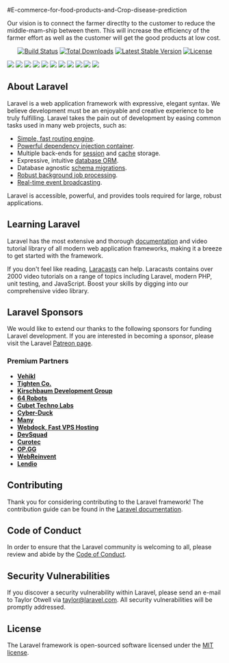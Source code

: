 #E-commerce-for-food-products-and-Crop-disease-prediction

Our vision is to connect the farmer directlty to the customer to reduce the middle-mam-ship between them. This will increase the efficiency of the farmer effort as well as the customer will get the good products at low cost.
<p align="center">
<a href="https://travis-ci.org/laravel/framework"><img src="https://travis-ci.org/laravel/framework.svg" alt="Build Status"></a>
<a href="https://packagist.org/packages/laravel/framework"><img src="https://img.shields.io/packagist/dt/laravel/framework" alt="Total Downloads"></a>
<a href="https://packagist.org/packages/laravel/framework"><img src="https://img.shields.io/packagist/v/laravel/framework" alt="Latest Stable Version"></a>
<a href="https://packagist.org/packages/laravel/framework"><img src="https://img.shields.io/packagist/l/laravel/framework" alt="License"></a>
</p>



<img src='https://user-images.githubusercontent.com/64587088/211532461-0a65761c-ddcc-466b-bbe0-e470ec7ced88.png'/>
<img src='https://user-images.githubusercontent.com/64587088/211532534-5a7f7180-0c5e-4435-996a-6b4a9ce2c1af.png'/>
<img src='https://user-images.githubusercontent.com/64587088/211532534-5a7f7180-0c5e-4435-996a-6b4a9ce2c1af.png'/>
<img src='https://user-images.githubusercontent.com/64587088/211532820-63ed45ef-5630-43fc-9cfd-e48b1fe59228.png'/>
<img src='https://user-images.githubusercontent.com/64587088/211532854-aa9781fe-773d-4962-8535-551645784b28.png'/>
<img src='https://user-images.githubusercontent.com/64587088/211533453-0d42bebb-fac6-4ee1-b52f-fd9bdace3be2.jpg'/>
<img src='https://user-images.githubusercontent.com/64587088/211534256-8b10fb36-d0c2-4d24-a057-3d05dbcf8c8f.jpg'/>
<img src='https://user-images.githubusercontent.com/64587088/211534583-f6dc3229-5809-4e9c-944e-379200902a5a.png'/>
<img src='https://user-images.githubusercontent.com/64587088/211534868-569ca174-cf89-4408-b530-647f91039a75.png'/>
<img src='https://user-images.githubusercontent.com/64587088/211535200-f3bb55c3-7b40-4fe2-86ee-3a2e60a71b73.png'/>
<img src='https://user-images.githubusercontent.com/64587088/211535820-797166f5-c176-4ea8-8662-2b0dd2d92af0.png'/>


## About Laravel

Laravel is a web application framework with expressive, elegant syntax. We believe development must be an enjoyable and creative experience to be truly fulfilling. Laravel takes the pain out of development by easing common tasks used in many web projects, such as:

- [Simple, fast routing engine](https://laravel.com/docs/routing).
- [Powerful dependency injection container](https://laravel.com/docs/container).
- Multiple back-ends for [session](https://laravel.com/docs/session) and [cache](https://laravel.com/docs/cache) storage.
- Expressive, intuitive [database ORM](https://laravel.com/docs/eloquent).
- Database agnostic [schema migrations](https://laravel.com/docs/migrations).
- [Robust background job processing](https://laravel.com/docs/queues).
- [Real-time event broadcasting](https://laravel.com/docs/broadcasting).

Laravel is accessible, powerful, and provides tools required for large, robust applications.

## Learning Laravel

Laravel has the most extensive and thorough [documentation](https://laravel.com/docs) and video tutorial library of all modern web application frameworks, making it a breeze to get started with the framework.

If you don't feel like reading, [Laracasts](https://laracasts.com) can help. Laracasts contains over 2000 video tutorials on a range of topics including Laravel, modern PHP, unit testing, and JavaScript. Boost your skills by digging into our comprehensive video library.

## Laravel Sponsors

We would like to extend our thanks to the following sponsors for funding Laravel development. If you are interested in becoming a sponsor, please visit the Laravel [Patreon page](https://patreon.com/taylorotwell).

### Premium Partners

- **[Vehikl](https://vehikl.com/)**
- **[Tighten Co.](https://tighten.co)**
- **[Kirschbaum Development Group](https://kirschbaumdevelopment.com)**
- **[64 Robots](https://64robots.com)**
- **[Cubet Techno Labs](https://cubettech.com)**
- **[Cyber-Duck](https://cyber-duck.co.uk)**
- **[Many](https://www.many.co.uk)**
- **[Webdock, Fast VPS Hosting](https://www.webdock.io/en)**
- **[DevSquad](https://devsquad.com)**
- **[Curotec](https://www.curotec.com/services/technologies/laravel/)**
- **[OP.GG](https://op.gg)**
- **[WebReinvent](https://webreinvent.com/?utm_source=laravel&utm_medium=github&utm_campaign=patreon-sponsors)**
- **[Lendio](https://lendio.com)**

## Contributing

Thank you for considering contributing to the Laravel framework! The contribution guide can be found in the [Laravel documentation](https://laravel.com/docs/contributions).

## Code of Conduct

In order to ensure that the Laravel community is welcoming to all, please review and abide by the [Code of Conduct](https://laravel.com/docs/contributions#code-of-conduct).

## Security Vulnerabilities

If you discover a security vulnerability within Laravel, please send an e-mail to Taylor Otwell via [taylor@laravel.com](mailto:taylor@laravel.com). All security vulnerabilities will be promptly addressed.

## License

The Laravel framework is open-sourced software licensed under the [MIT license](https://opensource.org/licenses/MIT).
